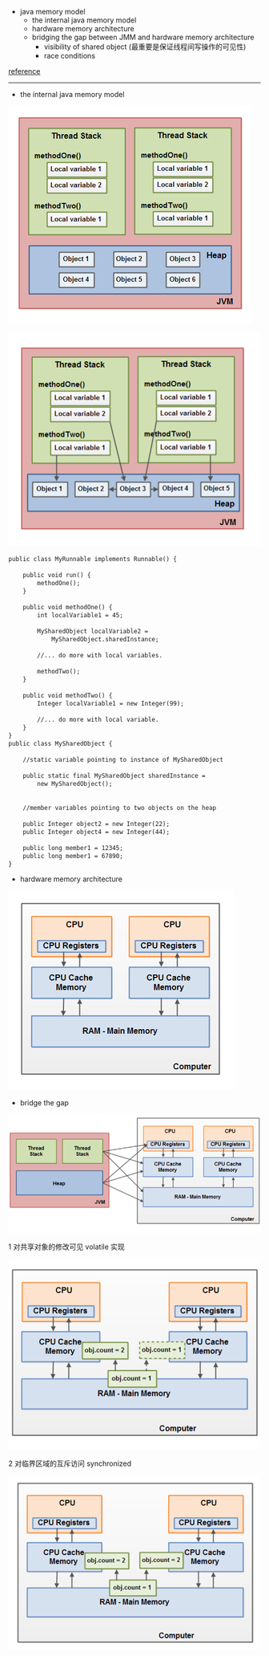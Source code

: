 + java memory model
  + the internal java memory model
  + hardware memory architecture
  + bridging the gap between JMM and hardware memory architecture
    + visibility of shared object (最重要是保证线程间写操作的可见性)
    + race conditions

[reference](http://tutorials.jenkov.com/java-concurrency/java-memory-model.html)

----

+ the internal java memory model

![image](image/java-memory-model-1.png)

![image](image/java-memory-model-2.png)

```
public class MyRunnable implements Runnable() {

    public void run() {
        methodOne();
    }

    public void methodOne() {
        int localVariable1 = 45;

        MySharedObject localVariable2 =
            MySharedObject.sharedInstance;

        //... do more with local variables.

        methodTwo();
    }

    public void methodTwo() {
        Integer localVariable1 = new Integer(99);

        //... do more with local variable.
    }
}
public class MySharedObject {

    //static variable pointing to instance of MySharedObject

    public static final MySharedObject sharedInstance =
        new MySharedObject();


    //member variables pointing to two objects on the heap

    public Integer object2 = new Integer(22);
    public Integer object4 = new Integer(44);

    public long member1 = 12345;
    public long member1 = 67890;
}

```

+ hardware memory architecture

![image](image/java-memory-model-3.png)

+ bridge the gap

![image](image/java-memory-model-4.png)

1 对共享对象的修改可见 volatile 实现

![image](image/java-memory-model-5.png)

2 对临界区域的互斥访问 synchronized

![image](image/java-memory-model-6.png)
